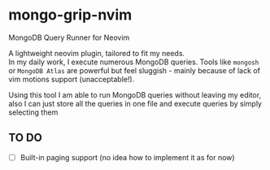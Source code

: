 # mongo-grip-nvim

MongoDB Query Runner for Neovim

A lightweight neovim plugin, tailored to fit my needs.  
In my daily work, I execute numerous MongoDB queries. Tools like `mongosh` or `MongoDB Atlas` are powerful but feel sluggish - mainly because of lack of vim motions support (unacceptable!).  

Using this tool I am able to run MongoDB queries without leaving my editor, also I can just store all the queries in one file and execute queries by simply selecting them


## TO DO

- [ ] Built-in paging support (no idea how to implement it as for now)
